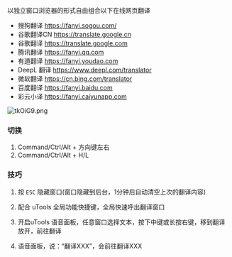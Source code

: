 以独立窗口浏览器的形式自由组合以下在线网页翻译
- 搜狗翻译 https://fanyi.sogou.com/
- 谷歌翻译CN https://translate.google.cn
- 谷歌翻译 https://translate.google.com
- 腾讯翻译 https://fanyi.qq.com
- 有道翻译 https://fanyi.youdao.com
- DeepL 翻译 https://www.deepl.com/translator
- 微软翻译 https://cn.bing.com/translator
- 百度翻译 https://fanyi.baidu.com
- 彩云小译 https://fanyi.caiyunapp.com

![tkOiG9.png](https://s1.ax1x.com/2020/05/27/tkOiG9.png)

### 切换

1. Command/Ctrl/Alt + 方向键左右
1. Command/Ctrl/Alt + H/L

### 技巧
1. 按 `ESC` 隐藏窗口(窗口隐藏到后台，1分钟后自动清空上次的翻译内容)

1. 配合 uTools 全局功能快捷键，全局快速呼出翻译窗口

1. 开启uTools 语音面板，任意窗口选择文本，按下中键或长按右键，移到翻译放开，前往翻译

1. 语音面板，说：“翻译XXX”，会前往翻译XXX